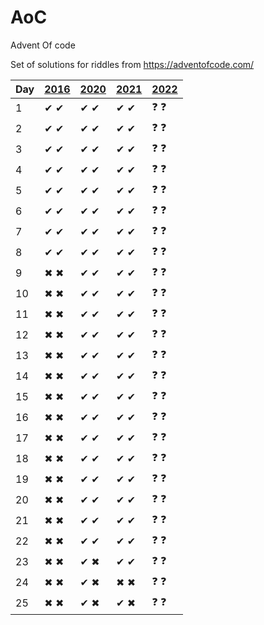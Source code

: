 # AoC
Advent Of code

Set of solutions for riddles from https://adventofcode.com/

| Day | [2016](http://adventofcode.com/2016) | [2020](http://adventofcode.com/2020) | [2021](http://adventofcode.com/2021) | [2022](http://adventofcode.com/2022) |
|-----|--------------------------------------|--------------------------------------|--------------------------------------|--------------------------------------|
| 1   | ✔ ✔ | ✔ ✔ | ✔ ✔ | ❓ ❓ |
| 2   | ✔ ✔ | ✔ ✔ | ✔ ✔ | ❓ ❓ |
| 3   | ✔ ✔ | ✔ ✔ | ✔ ✔ | ❓ ❓ |
| 4   | ✔ ✔ | ✔ ✔ | ✔ ✔ | ❓ ❓ |
| 5   | ✔ ✔ | ✔ ✔ | ✔ ✔ | ❓ ❓ |
| 6   | ✔ ✔ | ✔ ✔ | ✔ ✔ | ❓ ❓ |
| 7   | ✔ ✔ | ✔ ✔ | ✔ ✔ | ❓ ❓ |
| 8   | ✔ ✔ | ✔ ✔ | ✔ ✔ | ❓ ❓ |
| 9   | ✖ ✖ | ✔ ✔ | ✔ ✔ | ❓ ❓ |
| 10  | ✖ ✖ | ✔ ✔ | ✔ ✔ | ❓ ❓ |
| 11  | ✖ ✖ | ✔ ✔ | ✔ ✔ | ❓ ❓ |
| 12  | ✖ ✖ | ✔ ✔ | ✔ ✔ | ❓ ❓ |
| 13  | ✖ ✖ | ✔ ✔ | ✔ ✔ | ❓ ❓ |
| 14  | ✖ ✖ | ✔ ✔ | ✔ ✔ | ❓ ❓ |
| 15  | ✖ ✖ | ✔ ✔ | ✔ ✔ | ❓ ❓ |
| 16  | ✖ ✖ | ✔ ✔ | ✔ ✔ | ❓ ❓ |
| 17  | ✖ ✖ | ✔ ✔ | ✔ ✔ | ❓ ❓ |
| 18  | ✖ ✖ | ✔ ✔ | ✔ ✔ | ❓ ❓ |
| 19  | ✖ ✖ | ✔ ✔ | ✔ ✔ | ❓ ❓ |
| 20  | ✖ ✖ | ✔ ✔ | ✔ ✔ | ❓ ❓ |
| 21  | ✖ ✖ | ✔ ✔ | ✔ ✔ | ❓ ❓ |
| 22  | ✖ ✖ | ✔ ✔ | ✔ ✔ | ❓ ❓ |
| 23  | ✖ ✖ | ✔ ✖ | ✔ ✔ | ❓ ❓ |
| 24  | ✖ ✖ | ✔ ✖ | ✖ ✖ | ❓ ❓ |
| 25  | ✖ ✖ | ✔ ✖ | ✔ ✖ | ❓ ❓ |
